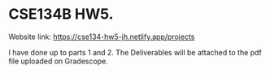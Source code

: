 # CSE134B HW5. 

Website link: 
https://cse134-hw5-jh.netlify.app/projects


I have done up to parts 1 and 2. The Deliverables will be attached to the pdf file uploaded on Gradescope. 